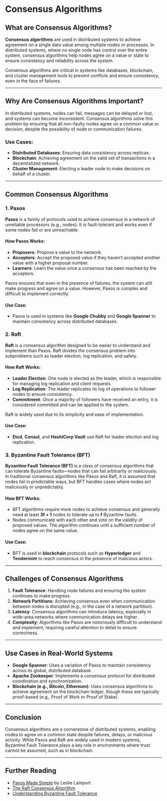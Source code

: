 # Consensus Algorithms

## What are Consensus Algorithms?

**Consensus algorithms** are used in distributed systems to achieve agreement on a single data value among multiple nodes or processes. In distributed systems, where no single node has control over the entire system, consensus algorithms help nodes agree on a value or state to ensure consistency and reliability across the system.

Consensus algorithms are critical in systems like databases, blockchain, and cluster management tools to prevent conflicts and ensure consistency, even in the face of failures.

---

## Why Are Consensus Algorithms Important?

In distributed systems, nodes can fail, messages can be delayed or lost, and systems can become inconsistent. Consensus algorithms solve this problem by ensuring that all non-faulty nodes agree on a common value or decision, despite the possibility of node or communication failures.

### Use Cases:
- **Distributed Databases**: Ensuring data consistency across replicas.
- **Blockchain**: Achieving agreement on the valid set of transactions in a decentralized network.
- **Cluster Management**: Electing a leader node to make decisions on behalf of a cluster.

---

## Common Consensus Algorithms

### 1. **Paxos**

**Paxos** is a family of protocols used to achieve consensus in a network of unreliable processors (e.g., nodes). It is fault-tolerant and works even if some nodes fail or are unreachable.

#### How Paxos Works:
- **Proposers**: Propose a value to the network.
- **Acceptors**: Accept the proposed value if they haven’t accepted another value with a higher proposal number.
- **Learners**: Learn the value once a consensus has been reached by the acceptors.

Paxos ensures that even in the presence of failures, the system can still make progress and agree on a value. However, Paxos is complex and difficult to implement correctly.

#### Use Case:
- Paxos is used in systems like **Google Chubby** and **Google Spanner** to maintain consistency across distributed databases.

### 2. **Raft**

**Raft** is a consensus algorithm designed to be easier to understand and implement than Paxos. Raft divides the consensus problem into subproblems such as leader election, log replication, and safety.

#### How Raft Works:
- **Leader Election**: One node is elected as the leader, which is responsible for managing log replication and client requests.
- **Log Replication**: The leader replicates its log of operations to follower nodes to ensure consistency.
- **Commitment**: Once a majority of followers have received an entry, it is considered committed and can be applied to the system.

Raft is widely used due to its simplicity and ease of implementation.

#### Use Case:
- **Etcd**, **Consul**, and **HashiCorp Vault** use Raft for leader election and log replication.

### 3. **Byzantine Fault Tolerance (BFT)**

**Byzantine Fault Tolerance (BFT)** is a class of consensus algorithms that can tolerate Byzantine faults—nodes that can fail arbitrarily or maliciously. In traditional consensus algorithms like Paxos and Raft, it is assumed that nodes fail in predictable ways, but BFT handles cases where nodes act maliciously or unpredictably.

#### How BFT Works:
- BFT algorithms require more nodes to achieve consensus and generally need at least **3f + 1** nodes to tolerate up to **f** Byzantine faults.
- Nodes communicate with each other and vote on the validity of proposed values. The algorithm continues until a sufficient number of nodes agree on the same value.

#### Use Case:
- BFT is used in **blockchain** protocols such as **Hyperledger** and **Tendermint** to reach consensus in the presence of malicious actors.

---

## Challenges of Consensus Algorithms

1. **Fault Tolerance**: Handling node failures and ensuring the system continues to make progress.
2. **Network Partitions**: Achieving consensus even when communication between nodes is disrupted (e.g., in the case of a network partition).
3. **Latency**: Consensus algorithms can introduce latency, especially in wide-area networks where communication delays are higher.
4. **Complexity**: Algorithms like Paxos are notoriously difficult to understand and implement, requiring careful attention to detail to ensure correctness.

---

## Use Cases in Real-World Systems

- **Google Spanner**: Uses a variation of Paxos to maintain consistency across its global, distributed database.
- **Apache Zookeeper**: Implements a consensus protocol for distributed coordination and synchronization.
- **Blockchain (e.g., Bitcoin, Ethereum)**: Uses consensus algorithms to achieve agreement on the blockchain ledger, though these are typically proof-based (e.g., Proof of Work or Proof of Stake).

---

## Conclusion

Consensus algorithms are a cornerstone of distributed systems, enabling nodes to agree on a common state despite failures, delays, or malicious activity. While Paxos and Raft are widely used in modern systems, Byzantine Fault Tolerance plays a key role in environments where trust cannot be assumed, such as in blockchain.

---

## Further Reading

- [Paxos Made Simple](https://lamport.azurewebsites.net/pubs/paxos-simple.pdf) by Leslie Lamport
- [The Raft Consensus Algorithm](https://raft.github.io/)
- [Understanding Byzantine Fault Tolerance](https://example-link.com/bft)
